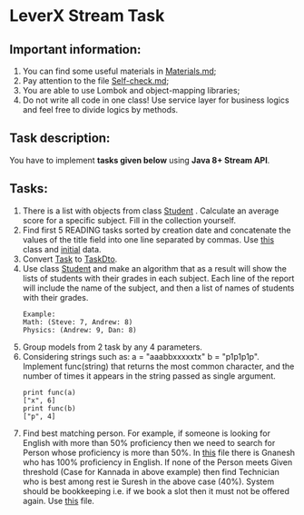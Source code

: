 # LeverX Stream Task

## Important information:
1) You can find some useful materials in [Materials.md](materials/Materials.md);
2) Pay attention to the file [Self-check.md](Self-check.md);
3) You are able to use Lombok and object-mapping libraries;
4) Do not write all code in one class! Use service layer for business logics and feel free to divide logics by methods.

## Task description:
You have to implement **tasks given below** using **Java 8+ Stream API**.

## Tasks:
1) There is a list with objects from class [Student](sources/Student.java) . Calculate an average score for a specific subject. Fill in the collection yourself.
2) Find first 5 READING tasks sorted by creation date and concatenate the values of the title field into one line separated by commas. Use [this](sources/Task.java) class and [initial](sources/TaskInitialization.txt) data.
3) Convert [Task](sources/Task.java) to [TaskDto](sources/TaskDto.java).
4) Use class [Student](sources/Student.java) and make an algorithm that as a result will show the lists of students with their grades in each subject. Each line of the report will include the name of the subject, and then a list of names of students with their grades.
    ```
   Example:
   Math: (Steve: 7, Andrew: 8)
    Physics: (Andrew: 9, Dan: 8)
    ```
5) Group models from 2 task by any 4 parameters.
6) Considering strings such as: a = "aaabbxxxxxtx" b = "p1p1p1p". Implement func(string) that returns the most common character, and the number of times it appears in the string passed as single argument.
    ``` 
    print func(a)
    ["x", 6]
    print func(b)
    ["p", 4]
    ```
7) Find best matching person. For example, if someone is looking for English with more than 50% proficiency then we need to search for Person whose proficiency is more than 50%. In [this](sources/Person.txt) file there is Gnanesh who has 100% proficiency in English. If none of the Person meets Given threshold (Case for Kannada in above example) then find Technician who is best among rest ie Suresh in the above case (40%). System should be bookkeeping i.e. if we book a slot then it must not be offered again. Use [this](sources/Person.txt) file. 
